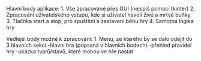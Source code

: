 Hlavní body aplikace:
    1.	Vše zpracované přes GUI (nejspíš pomocí tkinter)
    2.	Zpracování uživatelského vstupu, kde si uživatel navolí živé a mrtvé buňky
    3.	Tlačítka start a stop, pro spuštění a zastavení běhu hry
    4.	Samotná logika hry

Vedlejší body možné k zpracování:
    1.	Menu, ze kterého by se dalo odejít do 3 hlavních sekcí
        -hlavní hra (popsaná v hlavních bodech)
        -přehled pravidel hry
        -ukázka tvarů/stavů, které mohou ve hře nastat
